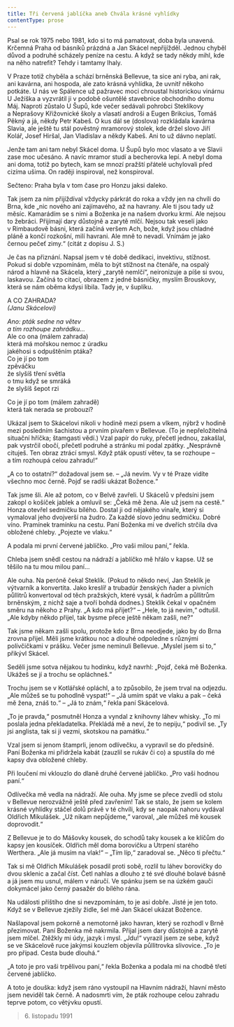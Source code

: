 ```yaml
---
title: Tři červená jablíčka aneb Chvála krásné vyhlídky
contentType: prose
---
```


<section>

Psal se rok 1975 nebo 1981, kdo si to má pamatovat, doba byla unavená. Krčemná Praha od básníků prázdná a Jan Skácel nepřijížděl. Jednou chyběl důvod a podruhé scházely peníze na cestu. A když se tady někdy mihl, kde na něho natrefit? Tehdy i tamtamy lhaly.

V Praze totiž chyběla a schází brněnská Bellevue, ta sice ani ryba, ani rak, ani kavárna, ani hospoda, ale zato krásná vyhlídka, že uvnitř někoho potkáte. U nás ve Spálence už pažravec moci chroustal historickou vinárnu U Ježíška a vyzvrátil ji v podobě ošuntělé stavebnice obchodního domu Máj. Naproti zůstalo U Šupů, kde večer sedávali pohrobci Steklíkovy a Neprašovy Křižovnické školy a vlasatí androši a Eugen Brikcius, Tomáš Pěkný a já, někdy Petr Kabeš. O kus dál se (doslova) rozkládala kavárna Slavia, ale ještě tu stál pověstný mramorový stolek, kde držel slovo Jiří Kolář, Josef Hiršal, Jan Vladislav a někdy Kabeš. Ani to už dávno neplatí.

Jenže tam ani tam nebyl Skácel doma. U Šupů bylo moc vlasato a ve Slavii zase moc učesáno. A navíc mramor studí a becherovka lepí. A nebyl doma ani doma, totiž po bytech, kam se mnozí pražští přátelé uchylovali před cizíma ušima. On raději inspiroval, než konspiroval.

Sečteno: Praha byla v tom čase pro Honzu jaksi daleko.

Tak jsem za ním přijíždíval vždycky párkrát do roka a vždy jen na chvíli do Brna, kde „nic nového ani zajímavého, až na havrany. Ale ti jsou tady už měsíc. Kamarádím se s nimi a Boženka je na našem dvorku krmí. Ale nejsou to žebráci. Přijímají dary důstojně a zarytě mlčí. Nejsou tak veselí jako v Rimbaudově básni, která začíná veršem Ach, bože, když jsou chladné pláně a končí rozkošní, milí havrani. Ale mně to nevadí. Vnímám je jako černou pečeť zimy.“ (citát z dopisu J. S.)

Je čas na přiznání. Napsal jsem v té době dedikaci, invektivu, stížnost. Pokud si dobře vzpomínám, měla to být stížnost na čtenáře, na ospalý národ a hlavně na Skácela, který „zarytě nemlčí“, neironizuje a píše si svou, laskavou. Začíná to citací, obrazem z jedné básničky, myslím Brouskovy, která se nám oběma kdysi líbila. Tady je, v šuplíku.

A CO ZAHRADA?  
_(Janu Skácelovi)_

_Ano: pták sedne na větev  
a tím rozhoupe zahrádku…_  
Ale co ona (málem zahrada)  
která má mořskou nemoc z úradku  
jakéhosi s odpuštěním ptáka?  
Co je jí po tom  
zpěváčku  
že slyšíš tření světla  
o tmu když se smráká  
že slyšíš šepot rzi

Co je jí po tom (málem zahradě)  
která tak nerada se probouzí?

Ukázal jsem to Skácelovi nikoli v hodině mezi psem a vlkem, nýbrž v hodině mezi posledním šachistou a prvním pivařem v Bellevue. (To je nepřeložitelná situační hříčka; štamgasti vědí.) Vzal papír do ruky, přečetl jednou, zakašlal, pak vystrčil obočí, přečetl podruhé a stránku mi podal zpátky. „Nesprávně cituješ. Ten obraz ztrácí smysl. Když pták opustí větev, ta se rozhoupe – a tím rozhoupá celou zahradu!“

„A co to ostatní?“ dožadoval jsem se. – „Já nevím. Vy v té Praze vidíte všechno moc černě. Pojď se radši ukázat Božence.“

Tak jsme šli. Ale až potom, co v Belvě zavřeli. U Skácelů v předsíni jsem zakopl o košíček jablek a omluvil se: „Čeká mě žena. Ale už jsem na cestě.“ Honza otevřel sedmičku bílého. Dostal ji od nějakého vinaře, který si vymaloval jeho dvojverší na žudro. Za každé slovo jednu sedmičku. Dobré víno. Pramínek tramínku na cestu. Paní Boženka mi ve dveřích strčila dva obložené chleby. „Pojezte ve vlaku.“

A podala mi první červené jablíčko. „Pro vaši milou paní,“ řekla.

Chleba jsem snědl cestou na nádraží a jablíčko mě hřálo v kapse. Už se těšilo na tu mou milou paní…

Ale ouha. Na peróně čekal Steklík. (Pokud to někdo neví, Jan Steklík je výtvarník a konvertita. Jako kreslíř a trubadúr ženských ňader a pivních půllitrů konvertoval od těch pražských, které vysál, k ňadrům a půllitrům brněnským, z nichž saje a tvoří bohdá dodnes.) Steklík čekal v opačném směru na někoho z Prahy. „A kdo má přijet?“ – „Hele, to já nevim,“ odtušil. „Ale kdyby někdo přijel, tak bysme přece ještě někam zašli, ne?“

Tak jsme někam zašli spolu, protože kdo z Brna neodjede, jako by do Brna zrovna přijel. Měli jsme krátkou noc a dlouhé odpoledne s různými polívčičkami v prášku. Večer jsme neminuli Bellevue. „Myslel jsem si to,“ přikývl Skácel.

Seděli jsme sotva nějakou tu hodinku, když navrhl: „Pojď, čeká mě Boženka. Ukážeš se jí a trochu se opláchneš.“

Trochu jsem se v Kotlářské opláchl, a to způsobilo, že jsem trval na odjezdu. „Ale můžeš se tu pohodlně vyspat!“ – „Já umím spát ve vlaku a pak – čeká mě žena, znáš to.“ – „Já to znám,“ řekla paní Skácelová.

„To je pravda,“ posmutněl Honza a vyndal z knihovny láhev whisky. „To mi poslala jedna překladatelka. Překládá mě a neví, že to nepiju,“ podivil se. „Ty jsi anglista, tak si ji vezmi, skotskou na památku.“

Vzal jsem si jenom štamprli, jenom odlívečku, a vypravil se do předsíně. Paní Boženka mi přidržela kabát (zauzlil se rukáv či co) a spustila do mé kapsy dva obložené chleby.

Při loučení mi vklouzlo do dlaně druhé červené jablíčko. „Pro vaši hodnou paní.“

Odlívečka mě vedla na nádraží. Ale ouha. My jsme se přece zvedli od stolu v Bellevue nerozvážně ještě před zavřením! Tak se stalo, že jsem se kolem krásné vyhlídky stáčel dolů právě v té chvíli, kdy se naopak nahoru vydával Oldřich Mikulášek. „Už nikam nepůjdeme,“ varoval, „ale můžeš mě kousek doprovodit.“

Z Bellevue je to do Mášovky kousek, do schodů taky kousek a ke klíčům do kapsy jen kousíček. Oldřich měl doma borovičku a Utrpení starého Werthera. „Ale já musím na vlak!“ – „Tím líp,“ zaradoval se. „Něco ti přečtu.“

Tak si mě Oldřich Mikulášek posadil proti sobě, rozlil tu láhev borovičky do dvou sklenic a začal číst. Četl nahlas a dlouho z té své dlouhé bolavé básně a já jsem mu usnul, málem v náručí. Ve spánku jsem se na úzkém gauči dokymácel jako černý pasažér do bílého rána.

Na události příštího dne si nevzpomínám, to je asi dobře. Jisté je jen toto. Když se v Bellevue zježily židle, šel mě Jan Skácel ukázat Božence.

Našlapoval jsem pokorně a nemotorně jako havran, který se rozhodl v Brně přezimovat. Paní Boženka mě nakrmila. Přijal jsem dary důstojně a zarytě jsem mlčel. Ztěžkly mi údy, jazyk i mysl. „Jdu!“ vyrazil jsem ze sebe, když se ve Skácelově ruce jakýmsi kouzlem objevila půllitrovka slivovice. „To je pro případ. Cesta bude dlouhá.“

„A toto je pro vaši trpělivou paní,“ řekla Boženka a podala mi na chodbě třetí červené jablíčko.

A toto je douška: když jsem ráno vystoupil na Hlavním nádraží, hlavní město jsem neviděl tak černě. A nadosmrti vím, že pták rozhoupe celou zahradu teprve potom, co větývku opustí.

</section>

<section>

> 6. listopadu 1991

</section>

